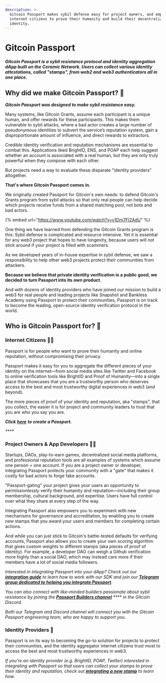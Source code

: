```yaml
---
description: >-
  Gitcoin Passport makes sybil defense easy for project owners, and empowers
  internet citizens to prove their humanity and build their decentralized
  identity.
---
```


# Gitcoin Passport

_**Gitcoin Passport is a sybil resistance protocol and identity aggregation dApp built on the Ceramic Network. Users can collect various identity attestations, called "stamps", from web2 and web3 authenticators all in one place.**_

## Why did we make Gitcoin Passport? 🛂

_**Gitcoin Passport was designed to make sybil resistance easy.**_

Many systems, like Gitcoin Grants, assume each participant is a unique human, and offer rewards for these participants. This makes them vulnerable to sybil attacks, where a bad actor creates a large number of pseudonymous identities to subvert the service’s reputation system, gain a disproportionate amount of influence, and direct rewards to extractors.

Credible identity verification and reputation mechanisms are essential to combat this. Applications liked BrightID, ENS, and POAP each help suggest whether an account is associated with a real human, but they are only truly powerful when they compose with each other.

But projects need a way to evaluate these disparate "identity providers" altogether.

**That's where Gitcoin Passport comes in.**

We originally created Passport for Gitcoin's own needs: to defend Gitcoin's Grants program from sybil attacks so that only real people can help decide which projects receive funds from a shared matching pool, not bots and bad actors.

{% embed url="https://www.youtube.com/watch?v=v1Dm7FI2AdU" %}

One thing we have learned from defending the Gitcoin Grants program is this: Sybil defense is complicated and resource intensive. Yet it is essential for any web3 project that hopes to have longevity, because users will not stick around if your project is filled with scammers.

As we developed years of in-house expertise in sybil defense, we saw a responsibility to help other web3 projects protect their communities from attackers.

**Because we believe that private identity verification is a public good, we decided to turn Passport into its own product.**

And with dozens of identity providers who have joined our mission to build a web3 for real people and leading projects like Snapshot and Bankless Academy using Passport to protect their communities, Passport is on track to become the leading, open-source identity verification protocol in the world.



## Who is Gitcoin Passport for? 🤔

### Internet Citizens 🙋🏽

Passport is for people who want to prove their humanity and online reputation, without compromising their privacy.

Passport makes it easy for you to aggregate the different pieces of your identity on the internet—from social media sites like Twitter and Facebook to online verification tools like BrightID and Proof of Humanity—into a single place that showcases that you are a trustworthy person who deserves access to the best and most trustworthy digital experiences in web3 (and beyond).

The more pieces of proof of your identity and reputation, aka "stamps", that you collect, the easier it is for project and community leaders to trust that you are who you say you are.

_**Click**_ [_**here**_](https://passport.gitcoin.co/) _**to create a Passport.**_

_****_

### Project Owners & App Developers 🧑‍💻

Startups, DAOs, play-to-earn games, decentralized social media platforms, and professional reputation tools are all examples of systems which assume one person = one account. If you are a project owner or developer, integrating Passport protects your community with a "gate" that makes it costly for bad actors to forge fake accounts.

"Passport-gating" your project gives your users an opportunity to permissionlessly verify their humanity and reputation—including their group membership, cultural background, and expertise. Users have full control over what they share at every step of the way.

Integrating Passport also empowers you to experiment with new mechanisms for governance and accreditation, by enabling you to create new stamps that you award your users and members for completing certain actions.

And while you can just stick to Gitcoin's battle-tested defaults for verifying accounts, Passport also allows you to create your own scoring algorithm that gives custom weights to different stamps (aka pieces of proof of identity). For example, a developer DAO can weigh a Github verification more highly than a social DAO, which may instead care more if their members have a lot of social media followers.

_Interested in integrating Passport into your dApp? Check out our_ [_**integration guide**_](gitcoin-passport-sdk/integrating-passport-in-your-dapp.md) _to learn how to work with our SDK and join our_ [_**Telegram group dedicated to helping you integrate Passport**_](https://t.me/+2ILnaexYeEI0MWUx)_._

_You can also connect with like-minded builders passionate about sybil resistance by joining the_ [_**Passport Builders channel**_](https://discord.gg/gitcoin) _**** in the Gitcoin Discord._

_Both our Telegram and Discord channel will connect you with the Gitcoin Passport engineering team, who are happy to support you._



### Identity Providers 🪪

Passport is on its way to becoming the go-to solution for projects to protect their communities, and the identity aggregator internet citizens trust most to access the best and most trustworthy experiences in web3.

_If you’re an identity provider (e.g. BrightID, POAP, Twitter) interested in integrating with Passport so that users can collect your stamps to prove their identity and reputation, check out_ [_**integrating a new stamp**_](for-identity-providers/integrating-a-new-stamp.md) _to learn how._&#x20;

###


